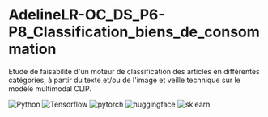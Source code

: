 # AdelineLR-OC_DS_P6-P8_Classification_biens_de_consommation
Etude de faisabilité d'un moteur de classification des articles en différentes catégories, à partir du texte et/ou de l'image et veille technique sur le modèle multimodal CLIP.

![Python](https://img.shields.io/badge/python-3670A0?style=for-the-badge&logo=python&logoColor=ffdd54) ![Tensorflow](https://img.shields.io/badge/TensorFlow-FF6F00?style=for-the-badge&logo=tensorflow&logoColor=white) ![pytorch](https://img.shields.io/badge/PyTorch-EE4C2C.svg?style=for-the-badge&logo=PyTorch&logoColor=white) ![huggingface](https://img.shields.io/badge/Hugging%20Face-FFD21E.svg?style=for-the-badge&logo=Hugging-Face&logoColor=black) ![sklearn](https://img.shields.io/badge/scikitlearn-F7931E.svg?style=for-the-badge&logo=scikit-learn&logoColor=white)

